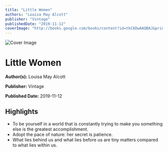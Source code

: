 ```yaml
---
title: "Little Women"
authors: "Louisa May Alcott"
publisher: "Vintage"
publishedDate: "2019-11-12"
coverImage: "http://books.google.com/books/content?id=tkC6DwAAQBAJ&printsec=frontcover&img=1&zoom=1&edge=curl&source=gbs_api"
---
```


![Cover Image](http://books.google.com/books/content?id=tkC6DwAAQBAJ&printsec=frontcover&img=1&zoom=1&edge=curl&source=gbs_api)

# Little Women

**Author(s):** Louisa May Alcott

**Publisher:** Vintage

**Published Date:** 2019-11-12

## Highlights
<ul>
<li>To be yourself in a world that is constantly trying to make you something else is the greatest accomplishment.</li>
<li>Adopt the pace of nature: her secret is patience.</li>
<li>What lies behind us and what lies before us are tiny matters compared to what lies within us.</li>
</ul>
